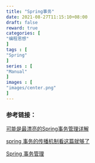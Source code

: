 ```yaml
---
title: "Spring事务"
date: 2021-08-27T11:15:10+08:00
draft: false
reward: true
categories: [
"编程思想"
]
tags : [
"Spring"
]
series : [
"Manual"
]
images : [
"images/center.png"
]
---
```


[comment]: <> (# Spring事务)

### 参考链接：

[可能是最漂亮的Spring事务管理详解](https://juejin.cn/post/6844903608224333838)

[spring 事务的传播机制看这篇就够了](https://segmentfault.com/a/1190000020386113)

[Spring 事务管理](https://www.w3cschool.cn/wkspring/by1r1ha2.html)

